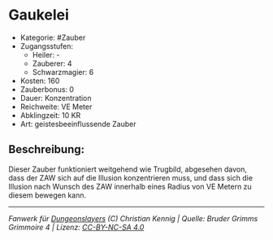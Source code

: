 # Gaukelei  
- Kategorie: #Zauber  
- Zugangsstufen:  
  - Heiler: -  
  - Zauberer: 4  
  - Schwarzmagier: 6  
- Kosten: 160  
- Zauberbonus: 0  
- Dauer: Konzentration  
- Reichweite: VE Meter  
- Abklingzeit: 10 KR  
- Art: geistesbeeinflussende Zauber     

## Beschreibung:
Dieser Zauber funktioniert weitgehend wie Trugbild, abgesehen davon, dass der ZAW sich auf die Illusion konzentrieren muss, und dass sich die Illusion nach Wunsch des ZAW innerhalb eines Radius von VE Metern zu diesem bewegen kann.


___
*Fanwerk für [Dungeonslayers](https://www.dungeonslayers.net/) (C) Christian Kennig | Quelle: Bruder Grimms Grimmoire 4 | Lizenz: [CC-BY-NC-SA 4.0](https://creativecommons.org/licenses/by-nc-sa/4.0/deed.de)*